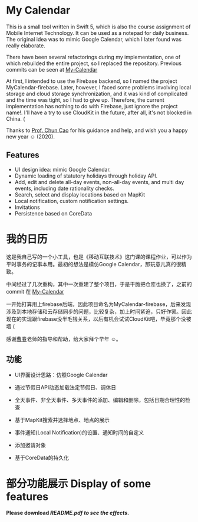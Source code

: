 

# My Calendar

This is a small tool written in Swift 5, which is also the course assignment of Mobile Internet Technology. It can be used as a notepad for daily business. The original idea was to mimic Google Calendar, which I later found was really elaborate.

There have been several refactorings during my implementation, one of which rebuilded the entire project, so I replaced the repository. Previous commits can be seen at [My-Calendar](https://github.com/KSDeng/My-Calendar)

At first, I intended to use the Firebase backend, so I named the project MyCalendar-firebase. Later, however, I faced some problems involving local storage and cloud storage synchronization, and it was kind of complicated and the time was tight, so I had to give up. Therefore, the current implementation has nothing to do with Firebase, just ignore the project name!. I'll have a try to use CloudKit in the future, after all, it's not blocked in China. (

Thanks to [Prof. Chun Cao](https://ccao.cc/en/) for his guidance and help, and wish you a happy new year ☺ (2020).

## Features

* UI design idea: mimic Google Calendar.
* Dynamic loading of statutory holidays through holiday API.
* Add, edit and delete all-day events, non-all-day events, and multi day events, including date rationality checks.
* Search, select and display locations based on MapKit
* Local notification, custom notification settings.
* Invitations
* Persistence based on CoreData



# 我的日历

这是我自己写的一个小工具，也是《移动互联技术》这门课的课程作业，可以作为平时事务的记事本用。最初的想法是模仿Google Calendar，那玩意儿真的很精致。

中间经过了几次重构，其中一次重建了整个项目，于是干脆把仓库也换了，之前的commit 在 [My-Calendar](https://github.com/KSDeng/My-Calendar)

一开始打算用上firebase后端，因此项目命名为MyCalendar-firebase，后来发现涉及到本地存储和云存储同步的问题，比较复杂，加上时间紧迫，只好作罢。因此现在的实现跟firebase没半毛钱关系，以后有机会试试CloudKit吧，毕竟那个没被墙 (

感谢[曹春](https://ccao.cc/en/)老师的指导和帮助，给大家拜个早年 ☺。

##  功能

* UI界面设计思路：仿照Google Calendar
* 通过节假日API动态加载法定节假日、调休日

* 全天事件、非全天事件、多天事件的添加、编辑和删除，包括日期合理性的检查
* 基于MapKit搜索并选择地点、地点的展示
* 事件通知(Local Notification)的设置、通知时间的自定义
* 添加邀请对象
* 基于CoreData的持久化



# 部分功能展示 Display of some features

**Please download *README.pdf to see the effects.***

















